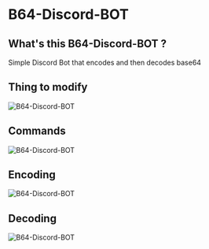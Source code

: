 # B64-Discord-BOT

## What's this B64-Discord-BOT ?
Simple Discord Bot that encodes and then decodes base64




## Thing to modify
![B64-Discord-BOT](https://imgur.com/35TLsLP.png)

## Commands
![B64-Discord-BOT](https://imgur.com/6zU0cId.png)

## Encoding
![B64-Discord-BOT](https://imgur.com/ITPmEso.png)

## Decoding

![B64-Discord-BOT](https://imgur.com/0bqTYcN.png)

